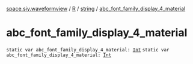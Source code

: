 [space.siy.waveformview](../../index.md) / [R](../index.md) / [string](index.md) / [abc_font_family_display_4_material](./abc_font_family_display_4_material.md)

# abc_font_family_display_4_material

`static var abc_font_family_display_4_material: `[`Int`](https://kotlinlang.org/api/latest/jvm/stdlib/kotlin/-int/index.html)
`static var abc_font_family_display_4_material: `[`Int`](https://kotlinlang.org/api/latest/jvm/stdlib/kotlin/-int/index.html)